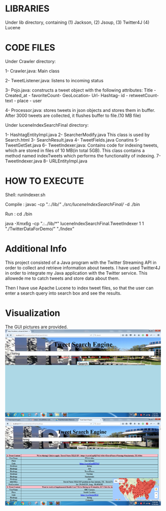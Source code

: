 LIBRARIES
======================
Under lib directory, containing (1) Jackson, (2) Jsoup, (3) Twitter4J (4) Lucene



CODE FILES
======================
Under Crawler directory:

1- Crawler.java: Main class

2- TweetListener.java: listens to incoming status

3- Pojo.java: constructs a tweet object with the following attributes: Title - Created_at - favoriteCount- GeoLocation- Url- Hashtag- id - retweetCount- text - place - user

4- Processor.java: stores tweets in json objects and stores them in buffer. After 3000 tweets are collected, it flushes buffer to file.(10 MB file)

Under luceneIndexSearchFinal directory:

1- HashtagEntityImpl.java
2- SearcherModify.java This class is used by Search.html
3- SearchResult.java
4- TweetFields.java   Conatins
5- TweetGetSet.java
6- TweetIndexer.java: Contains code for indexing tweets, which are stored in files of 10 MB(in total 5GB). This class contains a method named indexTweets which performs the functionality of indexing.
7- TweetIndexer.java
8- URLEntityImpl.java


HOW TO EXECUTE
======================
Shell:  runIndexer.sh

Compile :
javac  -cp ".:./lib/*" ./src/luceneIndexSearchFinal/* -d ./bin

Run :
cd ./bin

java -Xmx6g -cp ".:../lib/*" luceneIndexSearchFinal.TweetIndexer 1 1 "./TwitterDataForDemo/" "./Index"

Additional Info
======================
This project consisted of a Java program with the Twitter Streaming API in order to collect and retrieve information about tweets. I have used Twitter4J in order to integrate my Java application with the Twitter service. This allowede me to catch tweets and store data about them.

Then I have use Apache Lucene to index tweet files, so that the user can enter a search query into search box and see the results.


Visualization
======================
The GUI pictures are provided.
![Alt text](/UI.png?raw=true "Search box")
![Alt text](/UI2.png?raw=true "Results page")





